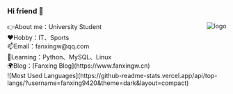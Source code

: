 <!--
**fanxing9420/fanxing9420** is a ✨ _special_ ✨ repository because its `README.md` (this file) appears on your GitHub profile.

Here are some ideas to get you started:

- 🔭 I’m currently working on ...
- 🌱 I’m currently learning ...
- 👯 I’m looking to collaborate on ...
- 🤔 I’m looking for help with 111
- 💬 Ask me about ...
- 📫 How to reach me: ...
- 😄 Pronouns: ...
- ⚡ Fun fact: ...
-->
### Hi friend 👋
<p>
<img src="https://github-readme-stats.vercel.app/api?username=fanxing9420&show_icons=true" alt="logo" align="right" style="margin-bottom: 30px;" />  
</p>
👉About me：University Student <br>
❤️Hobby：IT、Sports <br>
📫Email：fanxingw@qq.com <br>
🌱Learning：Python、MySQL、Linux <br>
🌍Blog：[Fanxing Blog](https://www.fanxingw.cn) <br>
<!-- ![Github Stats](https://github-readme-stats.vercel.app/api?username=fanxing9420&show_icons=true&theme=dark&count_private=true)<br> -->
![Most Used Languages](https://github-readme-stats.vercel.app/api/top-langs/?username=fanxing9420&theme=dark&layout=compact)
